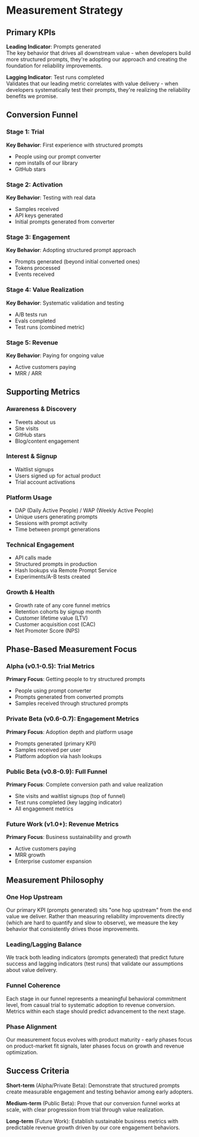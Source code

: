 # Measurement Strategy

## Primary KPIs

**Leading Indicator**: Prompts generated  
The key behavior that drives all downstream value - when developers build more structured prompts, they're adopting our approach and creating the foundation for reliability improvements.

**Lagging Indicator**: Test runs completed  
Validates that our leading metric correlates with value delivery - when developers systematically test their prompts, they're realizing the reliability benefits we promise.

## Conversion Funnel

### Stage 1: Trial
**Key Behavior**: First experience with structured prompts
- People using our prompt converter
- npm installs of our library
- GitHub stars

### Stage 2: Activation  
**Key Behavior**: Testing with real data
- Samples received
- API keys generated
- Initial prompts generated from converter

### Stage 3: Engagement
**Key Behavior**: Adopting structured prompt approach
- Prompts generated (beyond initial converted ones) 
- Tokens processed
- Events received

### Stage 4: Value Realization
**Key Behavior**: Systematic validation and testing
- A/B tests run
- Evals completed
- Test runs (combined metric)

### Stage 5: Revenue
**Key Behavior**: Paying for ongoing value
- Active customers paying
- MRR / ARR

## Supporting Metrics

### Awareness & Discovery
- Tweets about us
- Site visits
- GitHub stars
- Blog/content engagement

### Interest & Signup
- Waitlist signups
- Users signed up for actual product
- Trial account activations

### Platform Usage
- DAP (Daily Active People) / WAP (Weekly Active People)
- Unique users generating prompts
- Sessions with prompt activity
- Time between prompt generations

### Technical Engagement
- API calls made
- Structured prompts in production
- Hash lookups via Remote Prompt Service
- Experiments/A-B tests created

### Growth & Health
- Growth rate of any core funnel metrics
- Retention cohorts by signup month
- Customer lifetime value (LTV)
- Customer acquisition cost (CAC)
- Net Promoter Score (NPS)

## Phase-Based Measurement Focus

### Alpha (v0.1-0.5): Trial Metrics
**Primary Focus**: Getting people to try structured prompts
- People using prompt converter
- Prompts generated from converted prompts
- Samples received through structured prompts

### Private Beta (v0.6-0.7): Engagement Metrics  
**Primary Focus**: Adoption depth and platform usage
- Prompts generated (primary KPI)
- Samples received per user
- Platform adoption via hash lookups

### Public Beta (v0.8-0.9): Full Funnel
**Primary Focus**: Complete conversion path and value realization
- Site visits and waitlist signups (top of funnel)
- Test runs completed (key lagging indicator)
- All engagement metrics

### Future Work (v1.0+): Revenue Metrics
**Primary Focus**: Business sustainability and growth
- Active customers paying
- MRR growth
- Enterprise customer expansion

## Measurement Philosophy

### One Hop Upstream
Our primary KPI (prompts generated) sits "one hop upstream" from the end value we deliver. Rather than measuring reliability improvements directly (which are hard to quantify and slow to observe), we measure the key behavior that consistently drives those improvements.

### Leading/Lagging Balance
We track both leading indicators (prompts generated) that predict future success and lagging indicators (test runs) that validate our assumptions about value delivery.

### Funnel Coherence
Each stage in our funnel represents a meaningful behavioral commitment level, from casual trial to systematic adoption to revenue conversion. Metrics within each stage should predict advancement to the next stage.

### Phase Alignment
Our measurement focus evolves with product maturity - early phases focus on product-market fit signals, later phases focus on growth and revenue optimization.

## Success Criteria

**Short-term** (Alpha/Private Beta): Demonstrate that structured prompts create measurable engagement and testing behavior among early adopters.

**Medium-term** (Public Beta): Prove that our conversion funnel works at scale, with clear progression from trial through value realization.

**Long-term** (Future Work): Establish sustainable business metrics with predictable revenue growth driven by our core engagement behaviors.